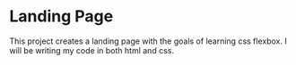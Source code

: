 # Landing Page

This project creates a landing page with the goals of learning css flexbox.
I will be writing my code in both html and css.
